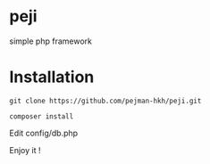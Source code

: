 # peji
simple php framework

# Installation

```
git clone https://github.com/pejman-hkh/peji.git
```

```
composer install
```

Edit config/db.php

Enjoy it !